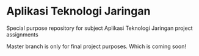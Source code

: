 # Aplikasi Teknologi Jaringan

Special purpose repository for subject Aplikasi Teknologi Jaringan project assignments

Master branch is only for final project purposes. Which is coming soon!
